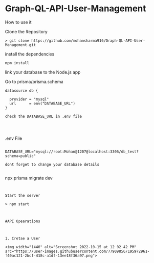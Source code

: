# Graph-QL-API-User-Management


How to use it 



Clone the Repository
```
> git clone https://github.com/mohansharma916/Graph-QL-API-User-Management.git

```

install the dependencies

```
npm install

```

link your database to the Node.js app


Go to prisma/prisma.schema

```
datasource db {

  provider = "mysql"
  url      = env("DATABASE_URL")
}

check the DATABASE_URL in .env file




````
 .env File
 
 
 ```
 
 DATABASE_URL="mysql://root:Mohan@1207@localhost:3306/db_test?schema=public"
 
 dont forget to change your database details
 
 
 ```
 
 npx prisma migrate dev
 
 ```
 
 
 Start the server
 
 > npm start
 
 
 
 #API Opearations
 
 
 
 1. Cretae a User
 
 <img width="1440" alt="Screenshot 2022-10-15 at 12 02 42 PM" src="https://user-images.githubusercontent.com/77909856/195972961-f40ac121-2bcf-418c-a1df-13ee18f36a97.png">
 
 
 
 
